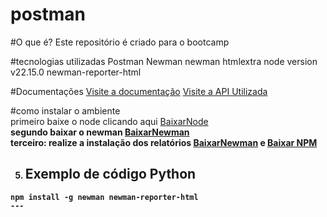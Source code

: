 # postman

#O que é?
Este repositório é criado para o bootcamp

#tecnologias utilizadas
Postman
Newman
newman htmlextra
node version  v22.15.0
newman-reporter-html

#Documentações
[Visite a  documentação](https://bold-firefly-54160.postman.co/documentation/44014771-bf1b03c0-3bfe-4594-9983-feae215ca7c3)
[Visite a  API Utilizada](https://serverest.dev/)

#como instalar o ambiente
<br/>primeiro baixe o node clicando aqui [BaixarNode](https://nodejs.org/en/download)<b/>
<br/>segundo baixar o newman   [BaixarNewman](https://www.npmjs.com/package/newman)
<br/>terceiro: realize a instalação dos relatórios [BaixarNewman](https://github.com/postmanlabs/newman-reporter-html) e [Baixar NPM]( https://www.npmjs.com/package/newman-reporter-html)


5. ## Exemplo de código Python

```
npm install -g newman newman-reporter-html
---
